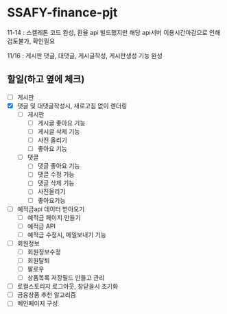# SSAFY-finance-pjt


11-14 : 스켈레톤 코드 완성, 환율 api 빌드했지만 해당 api서버 이용시간마감으로 인해 검토불가, 확인필요

11/16 : 게시판 댓글, 대댓글, 게시글작성, 게시판생성 기능 완성



## 할일(하고 옆에 체크)

- [ ] 게시판
- [X] 댓글 및 대댓글작성시, 새로고침 없이 렌더링
  - [ ] 게시판
    - [ ] 게시글 좋아요 기능
    - [ ] 게시글 삭제 기능
    - [ ] 사진 올리기
    - [ ] 좋아요 기능
  - [ ] 댓글 
    - [ ] 댓글 좋아요 기능
    - [ ] 댓글 수정 기능
    - [ ] 댓글 삭제 기능
    - [ ] 사진올리기
    - [ ] 좋아요기능
- [ ] 예적금api 데이터 받아오기
  - [ ] 예적금 페이지 만들기
  - [ ] 예적금 API
  - [ ] 예적금 수정시, 메일보내기 기능
- [ ] 회원정보
  - [ ] 회원정보수정
  - [ ] 회원탈퇴
  - [ ] 팔로우
  - [ ] 상품목록 저장필드 만들고 관리
- [ ] 로컬스토리지 로그아웃, 창닫을시 초기화
- [ ] 금융상품 추천 알고리즘
- [ ] 메인페이지 구성
